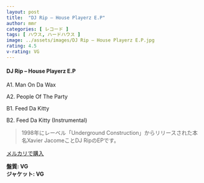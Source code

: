 ```yaml
---
layout: post
title:  "DJ Rip – House Playerz E.P"
author: mmr
categories: [ レコード ]
tags: [ ハウス, ハードハウス ]
image: ../assets/images/DJ Rip – House Playerz E.P.jpg
rating: 4.5
v-rating: VG
---
```


#### DJ Rip – House Playerz E.P

A1. Man On Da Wax

A2. People Of The Party

B1. Feed Da Kitty

B2. Feed Da Kitty (Instrumental)

> 1998年にレーベル「Underground Construction」からリリースされた本名Xavier JacomeことDJ RipのEPです。


[メルカリで購入](https://jp.mercari.com/item/m81262521689)

<div class="mt-4 mb-4 d-flex align-items-center">
<strong class="mr-1">盤質: VG</strong>
</div>
<div class="mt-4 mb-4 d-flex align-items-center">
<strong class="mr-1">ジャケット: VG</strong>
</div>
